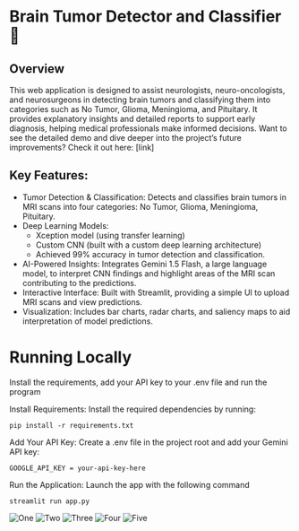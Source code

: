 # Brain Tumor Detector and Classifier 🧠
## Overview
This web application is designed to assist neurologists, neuro-oncologists, and neurosurgeons in detecting brain tumors and classifying them into categories such as No Tumor, Glioma, Meningioma, and Pituitary. It provides explanatory insights and detailed reports to support early diagnosis, helping medical professionals make informed decisions.
Want to see the detailed demo and dive deeper into the project’s future improvements? Check it out here: [link]

## Key Features:
* Tumor Detection & Classification: Detects and classifies brain tumors in MRI scans into four categories: No Tumor, Glioma, Meningioma, Pituitary.
* Deep Learning Models:
    * Xception model (using transfer learning)
    * Custom CNN (built with a custom deep learning architecture)
    * Achieved 99% accuracy in tumor detection and classification.
* AI-Powered Insights: Integrates Gemini 1.5 Flash, a large language model, to interpret CNN findings and highlight areas of the MRI scan contributing to the predictions.
* Interactive Interface: Built with Streamlit, providing a simple UI to upload MRI scans and view predictions.
* Visualization: Includes bar charts, radar charts, and saliency maps to aid interpretation of model predictions.



# Running Locally
Install the requirements, add your API key to your .env file and run the program

Install Requirements: Install the required dependencies by running:
```
pip install -r requirements.txt
```
Add Your API Key: Create a .env file in the project root and add your Gemini API key:
```
GOOGLE_API_KEY = your-api-key-here
```
Run the Application: Launch the app with the following command
```
streamlit run app.py
```
![One](https://github.com/user-attachments/assets/9fa6c8e2-f4b8-45c7-8e14-1f0975ee87c4)
![Two](https://github.com/user-attachments/assets/cf834c97-c4d7-40ae-8277-ac7a0dd8dca0)
![Three](https://github.com/user-attachments/assets/cae66239-5f75-487a-aa14-96085b91e825)
![Four](https://github.com/user-attachments/assets/e4716d19-714f-4414-b704-c29ab077762f)
![Five](https://github.com/user-attachments/assets/7c300cbc-cf53-46d8-8c98-1d7c68f62389)







